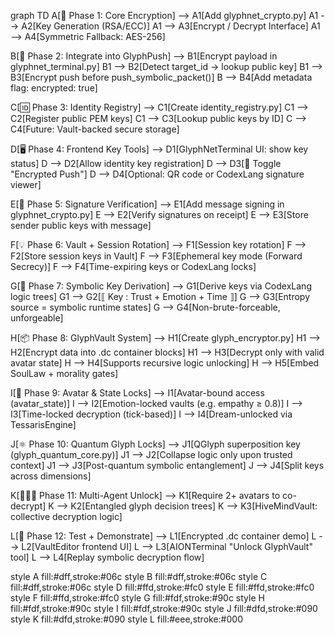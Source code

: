 graph TD
  A[🔐 Phase 1: Core Encryption] --> A1[Add glyphnet_crypto.py]
  A1 --> A2[Key Generation (RSA/ECC)]
  A1 --> A3[Encrypt / Decrypt Interface]
  A1 --> A4[Symmetric Fallback: AES-256]

  B[🔁 Phase 2: Integrate into GlyphPush] --> B1[Encrypt payload in glyphnet_terminal.py]
  B1 --> B2[Detect target_id → lookup public key]
  B1 --> B3[Encrypt push before push_symbolic_packet()]
  B --> B4[Add metadata flag: encrypted: true]

  C[🆔 Phase 3: Identity Registry] --> C1[Create identity_registry.py]
  C1 --> C2[Register public PEM keys]
  C1 --> C3[Lookup public keys by ID]
  C --> C4[Future: Vault-backed secure storage]

  D[🖥️ Phase 4: Frontend Key Tools] --> D1[GlyphNetTerminal UI: show key status]
  D --> D2[Allow identity key registration]
  D --> D3[🔐 Toggle "Encrypted Push"]
  D --> D4[Optional: QR code or CodexLang signature viewer]

  E[💠 Phase 5: Signature Verification] --> E1[Add message signing in glyphnet_crypto.py]
  E --> E2[Verify signatures on receipt]
  E --> E3[Store sender public keys with message]

  F[💡 Phase 6: Vault + Session Rotation] --> F1[Session key rotation]
  F --> F2[Store session keys in Vault]
  F --> F3[Ephemeral key mode (Forward Secrecy)]
  F --> F4[Time-expiring keys or CodexLang locks]

  G[🧬 Phase 7: Symbolic Key Derivation] --> G1[Derive keys via CodexLang logic trees]
  G1 --> G2[⟦ Key : Trust + Emotion + Time ⟧]
  G --> G3[Entropy source = symbolic runtime states]
  G --> G4[Non-brute-forceable, unforgeable]

  H[📦 Phase 8: GlyphVault System] --> H1[Create glyph_encryptor.py]
  H1 --> H2[Encrypt data into .dc container blocks]
  H1 --> H3[Decrypt only with valid avatar state]
  H --> H4[Supports recursive logic unlocking]
  H --> H5[Embed SoulLaw + morality gates]

  I[🧠 Phase 9: Avatar & State Locks] --> I1[Avatar-bound access (avatar_state)]
  I --> I2[Emotion-locked vaults (e.g. empathy ≥ 0.8)]
  I --> I3[Time-locked decryption (tick-based)]
  I --> I4[Dream-unlocked via TessarisEngine]

  J[⚛️ Phase 10: Quantum Glyph Locks] --> J1[QGlyph superposition key (glyph_quantum_core.py)]
  J1 --> J2[Collapse logic only upon trusted context]
  J1 --> J3[Post-quantum symbolic entanglement]
  J --> J4[Split keys across dimensions]

  K[🧑‍🤝‍🧑 Phase 11: Multi-Agent Unlock] --> K1[Require 2+ avatars to co-decrypt]
  K --> K2[Entangled glyph decision trees]
  K --> K3[HiveMindVault: collective decryption logic]

  L[🧪 Phase 12: Test + Demonstrate] --> L1[Encrypted .dc container demo]
  L --> L2[VaultEditor frontend UI]
  L --> L3[AIONTerminal "Unlock GlyphVault" tool]
  L --> L4[Replay symbolic decryption flow]

  style A fill:#dff,stroke:#06c
  style B fill:#dff,stroke:#06c
  style C fill:#dff,stroke:#06c
  style D fill:#ffd,stroke:#fc0
  style E fill:#ffd,stroke:#fc0
  style F fill:#ffd,stroke:#fc0
  style G fill:#fdf,stroke:#90c
  style H fill:#fdf,stroke:#90c
  style I fill:#fdf,stroke:#90c
  style J fill:#dfd,stroke:#090
  style K fill:#dfd,stroke:#090
  style L fill:#eee,stroke:#000

  